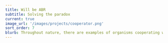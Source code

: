 ```yaml
---
title: Will be ABR
subtitle: Solving the paradox
current: true
image_url: '/images/projects/cooperator.png'
sort_order: 7
blurb: Throughout nature, there are examples of organisms cooperating with others, both members of their own species and other species. But from an evolutionary perspective, cooperative behaviors seem counterintuitive. How do cooperators avoid being exploited by “cheaters” that do not pay the costs of cooperation, but benefit from the cooperation of others? One solution to this dilemma is found by cooperating only with other cooperators. Using both lab experiments and computer simulations, we have found that when organisms disperse and interact locally, patches of cooperators can outgrow cheater patches and become abundant (Prado & Kerr 2008; Nahum et al., 2011). When populations are mixed—similar to growth in a test tube—cooperators can be exploited by cheaters and driven to extinction. We have also explored how cooperator patches may be more likely to gain adaptations to their environment. These adaptations can be beneficial enough to give cooperators a selective advantage over non-adapted cheaters (Hammarlund et al., 2016; Connelly et al., 2016).
---
```


